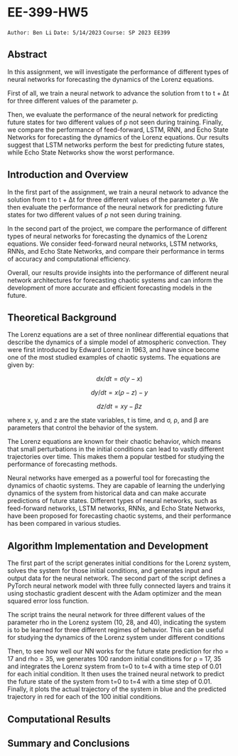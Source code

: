 # EE-399-HW5
``Author: Ben Li``
``Date: 5/14/2023``
``Course: SP 2023 EE399``

## Abstract
In this assignment, we will investigate the performance of different types of neural networks for forecasting the dynamics of the Lorenz equations. 

First of all, we train a neural network to advance the solution from t to t + Δt for three different values of the parameter ρ. 

Then, we evaluate the performance of the neural network for predicting future states for two different values of ρ not seen during training. Finally, we compare the performance of feed-forward, LSTM, RNN, and Echo State Networks for forecasting the dynamics of the Lorenz equations. Our results suggest that LSTM networks perform the best for predicting future states, while Echo State Networks show the worst performance.

## Introduction and Overview
In the first part of the assignment, we train a neural network to advance the solution from t to t + Δt for three different values of the parameter ρ. We then evaluate the performance of the neural network for predicting future states for two different values of ρ not seen during training.

In the second part of the project, we compare the performance of different types of neural networks for forecasting the dynamics of the Lorenz equations. We consider feed-forward neural networks, LSTM networks, RNNs, and Echo State Networks, and compare their performance in terms of accuracy and computational efficiency.

Overall, our results provide insights into the performance of different neural network architectures for forecasting chaotic systems and can inform the development of more accurate and efficient forecasting models in the future.
## Theoretical Background
The Lorenz equations are a set of three nonlinear differential equations that describe the dynamics of a simple model of atmospheric convection. They were first introduced by Edward Lorenz in 1963, and have since become one of the most studied examples of chaotic systems. The equations are given by:

$$dx/dt = σ(y - x)$$

$$dy/dt = x(ρ - z) - y$$

$$dz/dt = xy - βz $$

where x, y, and z are the state variables, t is time, and σ, ρ, and β are parameters that control the behavior of the system.

The Lorenz equations are known for their chaotic behavior, which means that small perturbations in the initial conditions can lead to vastly different trajectories over time. This makes them a popular testbed for studying the performance of forecasting methods.

Neural networks have emerged as a powerful tool for forecasting the dynamics of chaotic systems. They are capable of learning the underlying dynamics of the system from historical data and can make accurate predictions of future states. Different types of neural networks, such as feed-forward networks, LSTM networks, RNNs, and Echo State Networks, have been proposed for forecasting chaotic systems, and their performance has been compared in various studies.
## Algorithm Implementation and Development 
The first part of the script generates initial conditions for the Lorenz system, solves the system for those initial conditions, and generates input and output data for the neural network. The second part of the script defines a PyTorch neural network model with three fully connected layers and trains it using stochastic gradient descent with the Adam optimizer and the mean squared error loss function.

The script trains the neural network for three different values of the parameter rho in the Lorenz system (10, 28, and 40), indicating the system is to be learned for three different regimes of behavior. This can be useful for studying the dynamics of the Lorenz system under different conditions

Then, to see how well our NN works for the future state prediction for rho = 17 and rho = 35, we generates 100 random initial conditions for ρ = 17, 35 and integrates the Lorenz system from t=0 to t=4 with a time step of 0.01 for each initial condition. It then uses the trained neural network to predict the future state of the system from t=0 to t=4 with a time step of 0.01. Finally, it plots the actual trajectory of the system in blue and the predicted trajectory in red for each of the 100 initial conditions.
## Computational Results

## Summary and Conclusions
